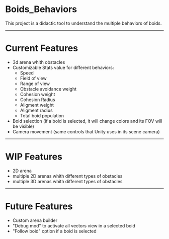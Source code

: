 # Boids_Behaviors

This project is a didactic tool to understand the multiple behaviors of boids.

---
# Current Features
- 3d arena whith obstacles
- Customizable Stats value for different behaviors:
  - Speed
  - Field of view
  - Range of view
  - Obstacle avoidance weight
  - Cohesion weight
  - Cohesion Radius
  - Aligment weight
  - Aligment radius
  - Total boid population
- Boid selection (if a boid is selected, it will change colors and its FOV will be visible)
- Camera movement (same controls that Unity uses in its scene camera)
---
# WIP Features
- 2D arena
- multiple 2D arenas whith different types of obstacles
- multiple 3D arenas whith different types of obstacles
---
# Future Features
- Custom arena builder
- "Debug mod" to activate all vectors view in a selected boid
- "Follow boid" option if a boid is selected
